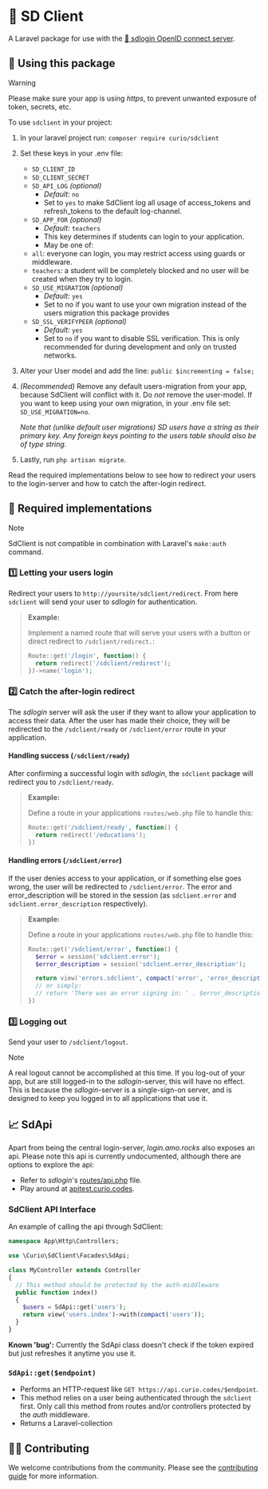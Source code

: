 # 🔑 SD Client

A Laravel package for use with the [🔐 sdlogin OpenID connect server](https://github.com/curio-team/sdlogin).

## 🚀 Using this package

> [!WARNING]
> Please make sure your app is using _https_, to prevent unwanted exposure of token, secrets, etc.

To use `sdclient` in your project:

1. In your laravel project run: `composer require curio/sdclient`

2. Set these keys in your .env file:

    * `SD_CLIENT_ID`
    * `SD_CLIENT_SECRET`
    * `SD_API_LOG` *(optional)*
        * _Default:_ `no`
        * Set to `yes` to make SdClient log all usage of access_tokens and refresh_tokens to the default log-channel.
    * `SD_APP_FOR` *(optional)*
        * _Default:_ `teachers`
        * This key determines if students can login to your application.
        * May be one of:
    * `all`: everyone can login, you may restrict access using guards or middleware.
    * `teachers`: a student will be completely blocked and no user will be created when they try to login.
    * `SD_USE_MIGRATION` *(optional)*
        * _Default:_ `yes`
        * Set to no if you want to use your own migration instead of the users migration this package provides
    * `SD_SSL_VERIFYPEER` *(optional)*
        * _Default:_ `yes`
        * Set to `no` if you want to disable SSL verification. This is only recommended for during development and only on trusted networks.

3. Alter your User model and add the line: `public $incrementing = false;`

4. _(Recommended)_ Remove any default users-migration from your app, because SdClient will conflict with it. Do _not_ remove the user-model. If you want to keep using your own migration, in your .env file set: `SD_USE_MIGRATION=no`.

    _Note that (unlike default user migrations) SD users have a string as their primary key. Any foreign keys pointing to the users table should also be of type string._

5. Lastly, run `php artisan migrate`.

Read the required implementations below to see how to redirect your users to the login-server and how to catch the after-login redirect.

## 🔨 Required implementations

> [!NOTE]
> SdClient is not compatible in combination with Laravel's `make:auth` command.

### 1️⃣ Letting your users login

Redirect your users to `http://yoursite/sdclient/redirect`. From here `sdclient` will send your user to _sdlogin_ for authentication.

> **Example:**
>
> Implement a named route that will serve your users with a button or direct redirect to `/sdclient/redirect.`:
>
> ```php
> Route::get('/login', function() {
>   return redirect('/sdclient/redirect');
> })->name('login');
> ```

### 2️⃣ Catch the after-login redirect

The _sdlogin_ server will ask the user if they want to allow your application to access their data. After the user has made their choice, they will be redirected to the `/sdclient/ready` or `/sdclient/error` route in your application.

#### Handling success (`/sdclient/ready`)

After confirming a successful login with _sdlogin_, the `sdclient` package will redirect you to `/sdclient/ready`.

> **Example:**
>
> Define a route in your applications `routes/web.php` file to handle this:
>
> ```php
> Route::get('/sdclient/ready', function() {
>   return redirect('/educations');
> })
> ```

#### Handling errors (`/sdclient/error`)

If the user denies access to your application, or if something else goes wrong, the user will be redirected to `/sdclient/error`. The error and error_description will be stored in the session (as `sdclient.error` and `sdclient.error_description` respectively).

> **Example:**
>
> Define a route in your applications `routes/web.php` file to handle this:
>
> ```php
> Route::get('/sdclient/error', function() {
>   $error = session('sdclient.error');
>   $error_description = session('sdclient.error_description');
>
>   return view('errors.sdclient', compact('error', 'error_description'));
>   // or simply:
>   // return 'There was an error signing in: ' . $error_description . ' (' . $error . ')<br><a href="/login">Try again</a>';
> })
> ```

### 3️⃣ Logging out

Send your user to `/sdclient/logout`.

> [!NOTE]
> A real logout cannot be accomplished at this time. If you log-out of your app, but are still logged-in to the _sdlogin_-server, this will have no effect.
> This is because the _sdlogin_-server is a single-sign-on server, and is designed to keep you logged in to all applications that use it.

## 📈 SdApi

Apart from being the central login-server, _login.amo.rocks_ also exposes an api. Please note this api is currently undocumented, although there are options to explore the api:

* Refer to _sdlogin_'s [routes/api.php](https://github.com/curio-team/sdlogin/blob/main/routes/api.php) file.
* Play around at [apitest.curio.codes](https://apitest.curio.codes/).

### SdClient API Interface

An example of calling the api through SdClient:

```php
namespace App\Http\Controllers;

use \Curio\SdClient\Facades\SdApi;

class MyController extends Controller
{
  // This method should be protected by the auth-middleware
  public function index()
  {
    $users = SdApi::get('users');
    return view('users.index')->with(compact('users'));
  }
}
```

**Known 'bug':** Currently the SdApi class doesn't check if the token expired but just refreshes it anytime you use it.

### `SdApi::get($endpoint)`

* Performs an HTTP-request like `GET https://api.curio.codes/$endpoint`.
* This method relies on a user being authenticated through the `sdclient` first. Only call this method from routes and/or controllers protected by the _auth_ middleware.
* Returns a Laravel-collection

## 👷‍♀️ Contributing

We welcome contributions from the community. Please see the [contributing guide](CONTRIBUTING.md) for more information.
